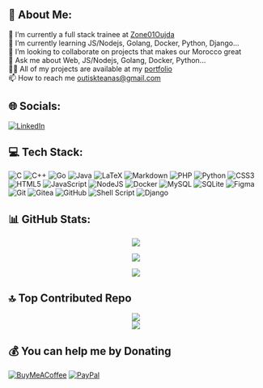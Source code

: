 ## 💫 About Me:
🔭 I’m currently a full stack trainee at [Zone01Oujda](https://zone01oujda.ma)<br>
🌱 I’m currently learning JS/Nodejs, Golang, Docker, Python, Django...<br>
👯 I’m looking to collaborate on projects that makes our Morocco great<br>
💬 Ask me about Web, JS/Nodejs, Golang, Docker, Python...<br>
👨‍💻 All of my projects are available at my [portfolio](https://outiskteanas.dev/)<br>
📫 How to reach me outiskteanas@gmail.com


## 🌐 Socials:
[![LinkedIn](https://img.shields.io/badge/LinkedIn-%230077B5.svg?logo=linkedin&logoColor=white)](https://linkedin.com/in/anass-outiskte) 

## 💻 Tech Stack:
![C](https://img.shields.io/badge/c-%2300599C.svg?style=flat&logo=c&logoColor=white) ![C++](https://img.shields.io/badge/c++-%2300599C.svg?style=flat&logo=c%2B%2B&logoColor=white) ![Go](https://img.shields.io/badge/go-%2300ADD8.svg?style=flat&logo=go&logoColor=white) ![Java](https://img.shields.io/badge/java-%23ED8B00.svg?style=flat&logo=openjdk&logoColor=white) ![LaTeX](https://img.shields.io/badge/latex-%23008080.svg?style=flat&logo=latex&logoColor=white) ![Markdown](https://img.shields.io/badge/markdown-%23000000.svg?style=flat&logo=markdown&logoColor=white) ![PHP](https://img.shields.io/badge/php-%23777BB4.svg?style=flat&logo=php&logoColor=white) ![Python](https://img.shields.io/badge/python-3670A0?style=flat&logo=python&logoColor=ffdd54) ![CSS3](https://img.shields.io/badge/css3-%231572B6.svg?style=flat&logo=css3&logoColor=white) ![HTML5](https://img.shields.io/badge/html5-%23E34F26.svg?style=flat&logo=html5&logoColor=white) ![JavaScript](https://img.shields.io/badge/javascript-%23323330.svg?style=flat&logo=javascript&logoColor=%23F7DF1E) ![NodeJS](https://img.shields.io/badge/node.js-6DA55F?style=flat&logo=node.js&logoColor=white) ![Docker](https://img.shields.io/badge/docker-%230db7ed.svg?style=flat&logo=docker&logoColor=white) ![MySQL](https://img.shields.io/badge/mysql-4479A1.svg?style=flat&logo=mysql&logoColor=white) ![SQLite](https://img.shields.io/badge/sqlite-%2307405e.svg?style=flat&logo=sqlite&logoColor=white) ![Figma](https://img.shields.io/badge/figma-%23F24E1E.svg?style=flat&logo=figma&logoColor=white) ![Git](https://img.shields.io/badge/git-%23F05033.svg?style=flat&logo=git&logoColor=white) ![Gitea](https://img.shields.io/badge/Gitea-34495E?style=flat&logo=gitea&logoColor=5D9425) ![GitHub](https://img.shields.io/badge/github-%23121011.svg?style=flat&logo=github&logoColor=white) ![Shell Script](https://img.shields.io/badge/shell_script-%23121011.svg?style=flat&logo=gnu-bash&logoColor=white) ![Django](https://img.shields.io/badge/django-%23092E20.svg?style=flat&logo=django&logoColor=white)

## 📊 GitHub Stats:
<div align="center">

![](https://github-readme-stats.vercel.app/api?username=anas-ou&theme=dark&hide_border=false&include_all_commits=true&count_private=true)

![](https://github-readme-streak-stats.herokuapp.com/?user=anas-ou&theme=dark&hide_border=false)

![](https://github-readme-stats.vercel.app/api/top-langs/?username=anas-ou&theme=dark&hide_border=false&include_all_commits=true&count_private=true&layout=compact)

</div>

## 🔝 Top Contributed Repo
<div align="center">

![](https://github-contributor-stats.vercel.app/api?username=anas-ou&limit=5&theme=dark&combine_all_yearly_contributions=true)<br/>
[![](https://visitcount.itsvg.in/api?id=anas-ou&icon=5&color=12)](https://github.com/anas-ou)
</div>

## 💰 You can help me by Donating
[![BuyMeACoffee](https://img.shields.io/badge/Buy%20Me%20a%20Coffee-ffdd00?style=for-the-badge&logo=buy-me-a-coffee&logoColor=black)](https://buymeacoffee.com/outiskteaans) [![PayPal](https://img.shields.io/badge/PayPal-00457C?style=for-the-badge&logo=paypal&logoColor=white)](https://paypal.me/outiskteanas) 
